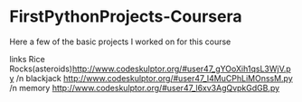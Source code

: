 # FirstPythonProjects-Coursera

Here a few of the basic projects I worked on for this course

links
Rice Rocks(asteroids)http://www.codeskulptor.org/#user47_gYOoXih1qsL3WjV.py /n
blackjack http://www.codeskulptor.org/#user47_I4MuCPhLiMOnssM.py /n
memory http://www.codeskulptor.org/#user47_l6xv3AgQvpkGdGB.py

